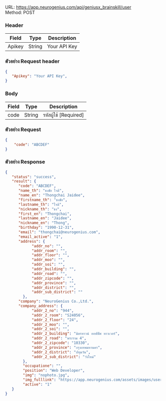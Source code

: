 URL: https://app.neurogenius.com/api/geniusx_brainskill/user <br>
Method: POST <br>

### Header
| Field         | Type          | Description  |
| ------------- |---------------| -------------|
| Apikey        | String        | Your API Key |

### ตัวอย่าง Request header
```json
{
   "Apikey": "Your API Key",
}
```

### Body
| Field                 | Type          | Description             |
| -------------         |---------------| ------------------------|
| code                  | String        | รหัสผู้ใช้ [Required] |




### ตัวอย่าง Request
```json
{
    "code": "ABCDEF"
}
```

### ตัวอย่าง Response
```json
{
   "status": "success",
   "result": {
      "code": "ABCDEF",
      "name_th": "ธงชัย ใจดี",
      "name_en": "Thongchai Jaidee",
      "firstname_th": "ธงชัย",
      "lastname_th": "ใจดี",
      "nickname_th": "ธง",
      "first_en": "Thongchai",
      "lastname_en": "Jaidee",
      "nickname_en": "Thong",
      "birthday": "1990-12-31",
      "email": "thongchai@neurogenius.com",
      "email_active": "1",
      "address": {
            "addr_no": "",
            "addr_room": "",
            "addr_floor": "",
            "addr_moo": "",
            "addr_soi": "",
            "addr_building": "",
            "addr_road": "",
            "addr_zipcode": "",
            "addr_province": "",
            "addr_district": "",
            "addr_sub_district": ""
        },
      "company": "NeuroGenius Co.,Ltd.",
      "company_address": {
            "addr_2_no": "944",
            "addr_2_room": "S24056",
            "addr_2_floor": "24",
            "addr_2_moo": "",
            "addr_2_soi": "",
            "addr_2_building": "มิตรทาวน์ ออฟฟิศ ทาวเวอร์",
            "addr_2_road": "พระราม 4",
            "addr_2_zipcode": "10330",
            "addr_2_province": "กรุงเทพมหานคร",
            "addr_2_district": "ปทุมวัน",
            "addr_2_sub_district": "วังใหม่"
        },
        "occupatione": "",
        "position": "Web Developer",
        "img": "nophoto.jpg",
        "img_fulllink": "https://app.neurogenius.com/assets/images/users/nophoto.jpg",
        "active": "1"
   }
}
```
